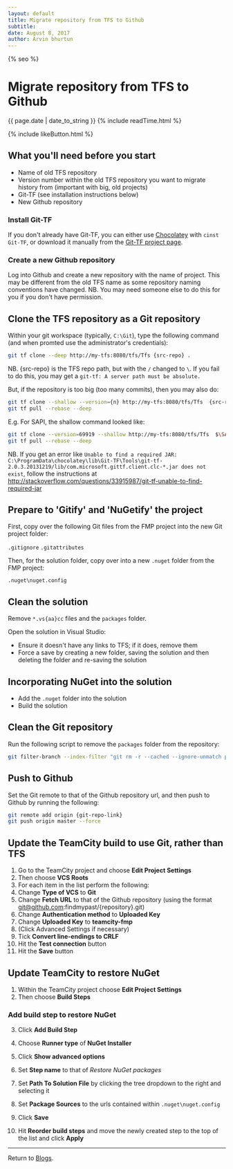 ```yaml
---
layout: default
title: Migrate repository from TFS to Github
subtitle:
date: August 8, 2017
author: Arvin bhurtun
---
```

{% seo %}


# Migrate repository from TFS to Github

{{ page.date | date_to_string }} {% include readTime.html %}

{% include likeButton.html %}

## What you'll need before you start

* Name of old TFS repository
* Version number within the old TFS repository you want to migrate history from (important with big, old projects)
* Git-TF (see installation instructions below)
* New Github repository

### Install Git-TF

If you don't already have Git-TF, you can either use [Chocolatey](https://chocolatey.org/) with `cinst Git-TF`, or download it manually from the [Git-TF project page](https://gittf.codeplex.com/).

### Create a new Github repository

Log into Github and create a new repository with the name of project. This may be different from the old TFS name as some repository naming conventions have changed. NB. You may need someone else to do this for you if you don't have permission.

## Clone the TFS repository as a Git repository

Within your git workspace (typically, `C:\Git`), type the following command (and when promted use the administrator's credentials):

```sh
git tf clone --deep http://my-tfs:8080/tfs/Tfs {src-repo} .
```

NB. {src-repo} is the TFS repo path, but with the `/` changed to `\`. If you fail to do this, you may get a `git-tf: A server path must be absolute.`

But, if the repository is too big (too many commits), then you may also do:

```sh
git tf clone --shallow --version={n} http://my-tfs:8080/tfs/Tfs  {src-repo} .
git tf pull --rebase --deep
```
E.g. For SAPI, the shallow command looked like:

```sh
git tf clone --version=69919 --shallow http://my-tfs:8080/tfs/Tfs  $\SAPI\Main .
git tf pull --rebase --deep
```
NB. If you get an error like `Unable to find a required JAR: C:\ProgramData\chocolatey\lib\Git-TF\Tools\git-tf-2.0.3.20131219/lib/com.microsoft.gittf.client.clc-*.jar does not exist`, follow the instructions at http://stackoverflow.com/questions/33915987/git-tf-unable-to-find-required-jar

## Prepare to 'Gitify' and 'NuGetify' the project

First, copy over the following Git files from the FMP project into the new Git project folder:

`.gitignore`
`.gitattributes`

Then, for the solution folder, copy over into a new `.nuget` folder from the FMP project:

`.nuget\nuget.config`

## Clean the solution

Remove `*.vs{aa}cc` files and the `packages` folder.

Open the solution in Visual Studio:
* Ensure it doesn't have any links to TFS; if it does, remove them
* Force a save by creating a new folder, saving the solution and then deleting the folder and re-saving the solution

## Incorporating NuGet into the solution

* Add the `.nuget` folder into the solution
* Build the solution

## Clean the Git repository

Run the following script to remove the `packages` folder from the repository:

```sh
git filter-branch --index-filter "git rm -r --cached --ignore-unmatch packages/" --prune-empty --tag-name-filter cat -- --all
```

## Push to Github

Set the Git remote to that of the Github repository url, and then push to Github by running the following:

```sh
git remote add origin {git-repo-link}
git push origin master --force
```

## Update the TeamCity build to use Git, rather than TFS

1. Go to the TeamCity project and choose __Edit Project Settings__
2. Then choose __VCS Roots__
3. For each item in the list perform the following:
  1. Change __Type of VCS__ to __Git__
  2. Change __Fetch URL__ to that of the Github repository (using the format git@github.com:findmypast/{repository}.git)
  3. Change __Authentication method__ to __Uploaded Key__
  4. Change __Uploaded Key__ to __teamcity-fmp__
  5. (Click Advanced Settings if necessary)
  6. Tick __Convert line-endings to CRLF__
  7. Hit the __Test connection__ button
  8. Hit the __Save__ button

## Update TeamCity to restore NuGet

1. Within the TeamCity project choose __Edit Project Settings__
2. Then choose __Build Steps__

### Add build step to restore NuGet

3. Click __Add Build Step__
4. Choose __Runner type__ of __NuGet Installer__
5. Click __Show advanced options__
6. Set __Step name__ to that of *Restore NuGet packages*
7. Set __Path To Solution File__ by clicking the tree dropdown to the right and selecting it
8. Set __Package Sources__ to the urls contained within `.nuget\nuget.config`
9. Click __Save__

10. Hit __Reorder build steps__ and move the newly created step to the top of the list and click __Apply__

---

Return to [Blogs](../index.md).
